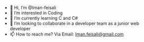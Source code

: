 - 👋 Hi, I’m @Iman-feisali
- 👀 I’m interested in Coding
- 🌱 I’m currently learning C and C#
- 💞️ I’m looking to collaborate in a developer team as a junior web developer 
- 📫 How to reach me? Via Email: Iman.feisali@gmail.com

<!---
Iman-feisali/Iman-feisali is a ✨ special ✨ repository because its `README.md` (this file) appears on your GitHub profile.
You can click the Preview link to take a look at your changes.
--->
